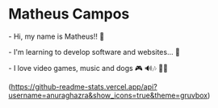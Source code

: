 <h1>Matheus Campos</h1>

<p>- Hi, my name is Matheus!! 👏</p>
<p>- I'm learning to develop software and websites... 👻</p>
<p>- I love video games, music and dogs 🎮 🔊🎶 🐕‍🦺</p>


(https://github-readme-stats.vercel.app/api?username=anuraghazra&show_icons=true&theme=gruvbox)

